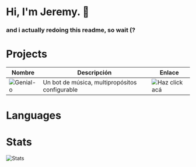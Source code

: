 # Hi, I'm Jeremy. 👋
### and i actually redoing this readme, so wait (?

# Projects

| Nombre | Descripción | Enlace |
|--------|-------------|--------|
|![Genial-o](https://media.discordapp.net/attachments/840731031934074931/840733330486984704/awesomo.png?width=120)| Un bot de música, multipropósitos configurable | ![Haz click acá](https://genial-o.carrd.co) |

# Languages

# Stats
![Stats](https://github-readme-stats.vercel.app/api?username=JeremyBorja&show_icons=true&theme=gotham)
